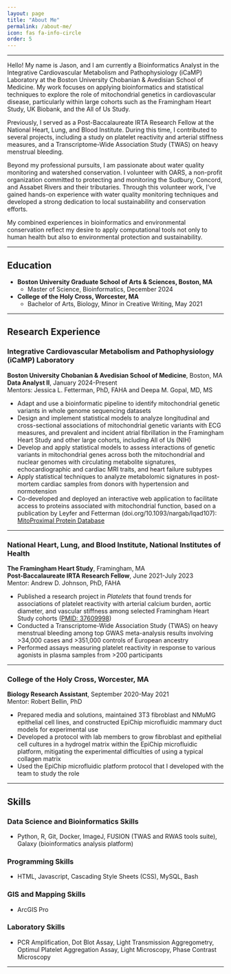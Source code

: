 ```yaml
---
layout: page
title: "About Me"  
permalink: /about-me/  
icon: fas fa-info-circle
order: 5
---
```



---
Hello! My name is Jason, and I am currently a Bioinformatics Analyst in the Integrative Cardiovascular Metabolism and Pathophysiology (iCaMP) Laboratory at the Boston University Chobanian & Avedisian School of Medicine. My work focuses on applying bioinformatics and statistical techniques to explore the role of mitochondrial genetics in cardiovascular disease, particularly within large cohorts such as the Framingham Heart Study, UK Biobank, and the All of Us Study.

Previously, I served as a Post-Baccalaureate IRTA Research Fellow at the National Heart, Lung, and Blood Institute. During this time, I contributed to several projects, including a study on platelet reactivity and arterial stiffness measures, and a Transcriptome-Wide Association Study (TWAS) on heavy menstrual bleeding.

Beyond my professional pursuits, I am passionate about water quality monitoring and watershed conservation. I volunteer with OARS, a non-profit organization committed to protecting and monitoring the Sudbury, Concord, and Assabet Rivers and their tributaries. Through this volunteer work, I’ve gained hands-on experience with water quality monitoring techniques and developed a strong dedication to local sustainability and conservation efforts.

My combined experiences in bioinformatics and environmental conservation reflect my desire to apply computational tools not only to human health but also to environmental protection and sustainability.
 
 ---

## Education

- **Boston University Graduate School of Arts & Sciences, Boston, MA**
    - Master of Science, Bioinformatics, December 2024
- **College of the Holy Cross, Worcester, MA**
    - Bachelor of Arts, Biology, Minor in Creative Writing, May 2021

---

## Research Experience

### Integrative Cardiovascular Metabolism and Pathophysiology (iCaMP) Laboratory
**Boston University Chobanian & Avedisian School of Medicine**, Boston, MA  
**Data Analyst II**, January 2024-Present  
Mentors: Jessica L. Fetterman, PhD, FAHA and Deepa M. Gopal, MD, MS

- Adapt and use a bioinformatic pipeline to identify mitochondrial genetic variants in whole genome sequencing datasets
- Design and implement statistical models to analyze longitudinal and cross-sectional associations of mitochondrial genetic variants with ECG measures, and prevalent and incident atrial fibrillation in the Framingham Heart Study and other large cohorts, including All of Us (NIH)
- Develop and apply statistical models to assess interactions of genetic variants in mitochondrial genes across both the mitochondrial and nuclear genomes with circulating metabolite signatures, echocardiographic and cardiac MRI traits, and heart failure subtypes
- Apply statistical techniques to analyze metabolomic signatures in post-mortem cardiac samples from donors with hypertension and normotension
- Co-developed and deployed an interactive web application to facilitate access to proteins associated with mitochondrial function, based on a publication by Leyfer and Fetterman (doi.org/10.1093/nargab/lqad107): [MitoProximal Protein Database](https://mitoproximalproteindatabase.pythonanywhere.com)

---

### National Heart, Lung, and Blood Institute, National Institutes of Health  
**The Framingham Heart Study**, Framingham, MA  
**Post-Baccalaureate IRTA Research Fellow**, June 2021-July 2023  
Mentor: Andrew D. Johnson, PhD, FAHA

- Published a research project in *Platelets* that found trends for associations of platelet reactivity with arterial calcium burden, aortic diameter, and vascular stiffness among selected Framingham Heart Study cohorts ([PMID: 37609998](https://pubmed.ncbi.nlm.nih.gov/37609998))
- Conducted a Transcriptome-Wide Association Study (TWAS) on heavy menstrual bleeding among top GWAS meta-analysis results involving >34,000 cases and >351,000 controls of European ancestry
- Performed assays measuring platelet reactivity in response to various agonists in plasma samples from >200 participants

---

### College of the Holy Cross, Worcester, MA  
**Biology Research Assistant**, September 2020-May 2021  
Mentor: Robert Bellin, PhD

- Prepared media and solutions, maintained 3T3 fibroblast and NMuMG epithelial cell lines, and constructed EpiChip microfluidic mammary duct models for experimental use
- Developed a protocol with lab members to grow fibroblast and epithelial cell cultures in a hydrogel matrix within the EpiChip microfluidic platform, mitigating the experimental difficulties of using a typical collagen matrix
- Used the EpiChip microfluidic platform protocol that I developed with the team to study the role

---

## Skills

### Data Science and Bioinformatics Skills 
- Python, R, Git, Docker, ImageJ, FUSION (TWAS and RWAS tools suite),
Galaxy (bioinformatics analysis platform)

### Programming Skills 
- HTML, Javascript, Cascading Style Sheets (CSS), MySQL, Bash

### GIS and Mapping Skills
- ArcGIS Pro

### Laboratory Skills  
- PCR Amplification, Dot Blot Assay, Light Transmission Aggregometry, Optimul Platelet
Aggregation Assay, Light Microscopy, Phase Contrast Microscopy

--- 

<!-- ---

## Timeline

<div align="center">
{% include jekyll-timeline.html 
   startYear=2010 
   timelineHeight=600 
   col1Title="My Experience"
   col1Events=page.timelineEvents 
%}
</div>

--- -->
